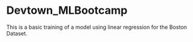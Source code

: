 # Devtown_MLBootcamp
This is a basic training of a model using linear regression for the Boston Dataset.
